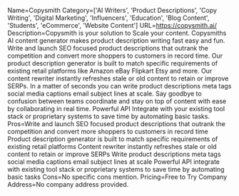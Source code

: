 Name=Copysmith
Category=['AI Writers', 'Product Descriptions', 'Copy Writing', 'Digital Marketing', 'Influencers', 'Education', 'Blog Content', 'Students', 'eCommerce', 'Website Content']
URL=https://copysmith.ai/
Description=Copysmith is your solution to Scale your content. Copysmiths AI content generator makes product description writing fast easy and fun. Write and launch SEO focused product descriptions that outrank the competition and convert more shoppers to customers in record time. Our product description generator is built to match specific requirements of existing retail platforms like Amazon eBay Flipkart Etsy and more. Our content rewriter instantly refreshes stale or old content to retain or improve SERPs. In a matter of seconds you can write product descriptions meta tags social media captions email subject lines at scale. Say goodbye to confusion between teams coordinate and stay on top of content with ease by collaborating in real time. Powerful API Integrate with your existing tool stack or proprietary systems to save time by automating basic tasks.
Pros=Write and launch SEO focused product descriptions that outrank the competition and convert more shoppers to customers in record time Product description generator is built to match specific requirements of existing retail platforms Content rewriter instantly refreshes stale or old content to retain or improve SERPs Write product descriptions meta tags social media captions email subject lines at scale Powerful API integrate with existing tool stack or proprietary systems to save time by automating basic tasks
Cons=No specific cons mention.
Pricing=Free to Try
Company Address=No company address provided.
